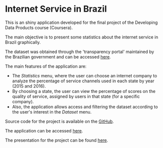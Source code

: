Internet Service in Brazil
=========================

This is an shiny application developed for the final project of the Developing Data Products course (Coursera).

The main objective is to present some statistics about the internet service in Brazil graphically.

The dataset was obtained through the 'transparency portal' maintained by the Brazilian government and can be accessed [here](http://dados.gov.br/dataset/resultado-consolidado-da-pesquisa-banda-larga-fixa).

The main features of the application are:

* The *Statistics* menu, where the user can choose an internet company to analyze the percentage of service channels used in each state by year (2015 and 2016). 
* By choosing a state, the user can view the percentage of scores on the quality of service, assigned by users in that state (for a specific company).
* Also, the application allows access and filtering the dataset according to the user's interest in the *Dataset* menu. 

Source code for the project is available on the [GitHub](https://github.com/mmondelli/datasciencecoursera/tree/gh-pages/Data_Products/Project).

The application can be accessed [here](https://mmondelli.shinyapps.io/data_products_project_-_coursera/).

The presentation for the project can be found [here](https://mmondelli.github.io/datasciencecoursera/Data_Products/Project/presentation.html).


